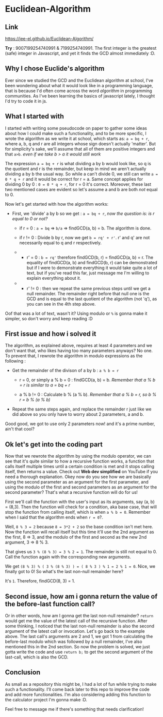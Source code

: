 # Euclidean-Algorithm

## Link
https://jee-el.github.io/Euclidean-Algorithm/

**Try** : 9007199254740991 & 7199254740991. The first integer is the greatest (safe) integer in Javascript, and yet it finds the GCD almost immediately :D.

## Why I chose Euclide's algorithm
Ever since we studied the GCD and the Euclidean algorithm at school, I've been wondering about what it would look like in a programming language, that is because I'd often come across the word *algorithm* in programming communities. As I've been learning the basics of javascript lately, I thought I'd try to code it in js.

## What I started with
I started with writing some pseudocode on paper to gather some ideas about how I could make such a functionality, and to be more specific, I wrote the algorithm as we write it at school, which starts as: `a = bq + r`, where a, b, q and r are all integers whose sign doesn't actually 'matter'. But for simplicity's sake, we'll assume that all of them are positive integers and that `a>b`. *even if we take b > a it would still work*

The expression `a = bq + r` is what dividing a by b would look like, so q is the quotient and r is the remainder, but keep in mind we aren't actually dividing a by b the usual way. So while a can't divide 0, we still can write `a = 0 * q + r` and it would be correct for r = a. Same concept applies for dividing 0 by 0 : `0 = 0 * q + r`, for r = 0 it's correct. Moreover, these last two mentioned cases are evident so let's assume a and b are both *not* equal to 0.

Now let's get started with how the algorithm works:

* First, we 'divide' a by b so we get : `a = bq + r`, *now the question is: is r equal to 0 or not?*

    * if r = 0 : `a = bq` => `b/a` => findGCD(a, b) = b. The algorithm is done.
    
    * if r != 0 : Divide b by r, now we get `b = rq' + r'`. r' and q' are not necessarily equal to q and r respectively.
    
    *   * r' = 0 : `b = rq'` therefore findGCD(b, r) = findGCD(a,  b) = r. The equality of findGCD(a, b) and findGCD(b, r) can be demonstrated but if I were to demonstrate everything it would take quite a lot of text, but if you've read this far, just message me I'm willing to explain everything about it.
    
    *   * r' != 0 : then we repeat the same previous steps until we get a null remainder. The remainder right before that null one is the GCD and is equal to the last quotient of the algorithm (not 'q'), as you can see in the 4th step above.

Oof that was a lot of text, wasn't it? Using modulo or `%` is gonna make it simpler, so don't worry and keep reading :D

## First issue and how i solved it
The algorithm, as explained above, requires at least 4 parameters and we don't want that, who likes having too many parameters anyways? No one. To prevent that, I rewrote the algorithm in modulo expressions as the following :
* Get the remainder of the divison of a by b : `a % b = r`

    * r = 0, or simply a % b = 0 : findGCD(a, b) = b. *Remember that a % b = r is similar to a = bq + r*

    * a % b != 0 : Calculate b % (a % b). *Remember that a % b = r, so b % r = b % (a % b)*

* Repeat the same steps again, and replace the remainder r just like we did above so you only have to worry about 2 parameters, a and b.

Good good, we got to use only 2 parameters now! and it's a prime number, ain't that cool?

## Ok let's get into the coding part
Now that we rewrote the algorithm by using the modulo operator, we can see that it's quite similar to how a recursive function works, a function that calls itself multiple times until a certain condition is met and it stops calling itself, then returns a value. Check out **Web dev simplified** on YouTube if you need a thorough explanation. Okey now do you see how we are basically using the second parameter as an argument for the first parameter, and using the modulo of the first and second parameters as an argument for the second parameter? That's what a recursive function will do for us!

First we'll call the function with the user's input as its arguments, say (a, b) = (8,3). Then the function will check for a condition, aka base case, that will stop the function from calling itself, which is when `a % b = 0`. Remember when I said that the algorithm ends when `r = 0`?.

Well, `8 % 3 = 2` because `8 = 3*2 + 2` so the base condition isn't met here. Now the function will recall itself but this time it'll use the 2nd argument as the first, 8 => 3, and the modulo of the first and second as the new 2nd argument, 3 => 8 % 3.

That gives us `3 % (8 % 3) = 3 % 2 = 1`. The remainder is still not equal to 0. Call the function again with the corresponding new arguments.

We get `(8 % 3) % ( 3 % (8 % 3) ) = ( 8 % 3 ) % 1 = 2 % 1 = 0`. Nice, we finally got to 0! So what's the last non-null remainder here?

It's `1`. Therefore, findGCD(8, 3) = 1.

## Second issue, how am i gonna return the value of the before-last function call?
Or in other words, how am I gonna get the last non-null remainder? `return` would get me the value of the latest call of the recursive function.
After some thinking, I noticed that the last non-null remainder is also the second argument of the latest call or invocation.
Let's go back to the example above. The last call's arguments are 2 and 1, we got 1 from calculating the before-last modulo which was followed by a null remainder, I've also mentioned this in the 2nd section. So now the problem is solved, we just gotta write the code and use `return b;` to get the second argument of the last-call, which is also the GCD.

## Conclusion
As small as a repository this might be, I had a lot of fun while trying to make such a functionality. I'll come back later to this repo to improve the code and add more functionalities. I'm also considering adding this function to the calculator project I'm gonna make :D.

Feel free to message me if there's something that needs clarification!
